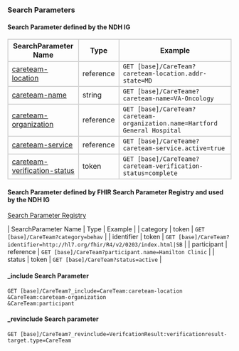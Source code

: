 ### Search Parameters
#### Search Parameter defined by the NDH IG
<style>
    th{border: solid 2px lightgrey;}
    td{border: solid 2px lightgrey;}
</style>

| SearchParameter Name | Type | Example | 
| -------------------- |------|---------|
| [careteam-location](SearchParameter-careteam-location.html)  | reference | `GET [base]/CareTeam?careteam-location.addr-state=MD` |
| [careteam-name](SearchParameter-careteam-name.html) | string | `GET [base]/CareTeame?careteam-name=VA-Oncology` |
| [careteam-organization](SearchParameter-careteam-organization.html) | reference | `GET [base]/CareTeam?careteam-organization.name=Hartford General Hospital` |
| [careteam-service](SearchParameter-careteam-service.html) | reference | `GET [base]/CareTeame?careteam-service.active=true` |
| [careteam-verification-status](SearchParameter-careteam-verification-status.html) | token | `GET [base]/CareTeame?careteam-verification-status=complete` |

#### Search Parameter defined by FHIR Search Parameter Registry and used by the NDH IG 
[Search Parameter Registry](https://hl7.org/fhir/R4/searchparameter-registry.html)
<style>
    
    th{border: solid 2px lightgrey;}
    td{border: solid 2px lightgrey;}
</style>

| SearchParameter Name | Type | Example |
| category | token | `GET [base]/CareTeam?category=behav` |
| identifier | token | `GET [base]/CareTeam?identifier=http://hl7.org/fhir/R4/v2/0203/index.html|SB` |
| participant | reference | `GET [base]/CareTeam?participant.name=Hamilton Clinic` |
| status | token | `GET [base]/CareTeam?status=active` |

#### _include Search Parameter
```
GET [base]/CareTeam?_include=CareTeam:careteam-location
&CareTeam:careteam-organization
&CareTeam:participant
```
#### _revinclude Search parameter
```
GET [base]/CareTeam?_revinclude=VerifcationResult:verificationresult-target.type=CareTeam
```
